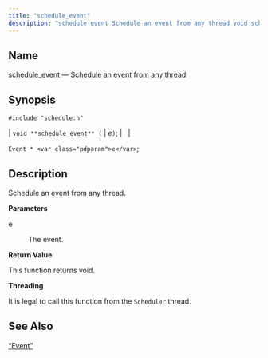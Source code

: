 ```yaml
---
title: "schedule_event"
description: "schedule event Schedule an event from any thread void schedule event e Event e Schedule an event from any thread e The event This function returns void It is legal to call this function from the Scheduler thread Section 68 49 Event..."
---
```


<a name="apis.schedule_event"></a> 
## Name

schedule_event — Schedule an event from any thread

## Synopsis

`#include "schedule.h"`

| `void **schedule_event** (` | <var class="pdparam">e</var>`)`; |   |

`Event * <var class="pdparam">e</var>`;<a name="idp51907616"></a> 
## Description

Schedule an event from any thread.

**<a name="idp51908832"></a> Parameters**

<dl class="variablelist">

<dt>e</dt>

<dd>

The event.

</dd>

</dl>

**<a name="idp51911536"></a> Return Value**

This function returns void.

**<a name="idp51912448"></a> Threading**

It is legal to call this function from the `Scheduler` thread.

<a name="idp51914000"></a> 
## See Also

[“Event”](/momentum/3/3-api/structs-event)
